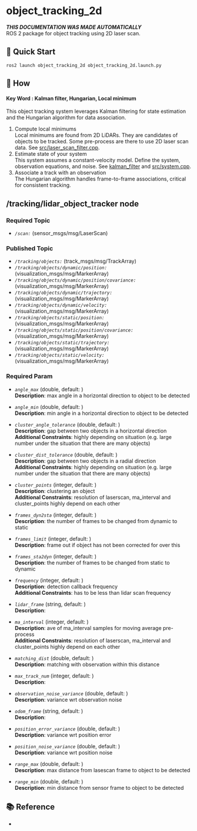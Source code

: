 # object_tracking_2d
***THIS DOCUMENTATION WAS MADE AUTOMATICALLY***  
ROS 2 package for object tracking using 2D laser scan.

## :rocket: Quick Start
```
ros2 launch object_tracking_2d object_tracking_2d.launch.py
```
## :thinking: How
#### Key Word : Kalman filter, Hungarian, Local minimum 

This object tracking system leverages Kalman filtering for state estimation and the Hungarian algorithm for data association.
1. Compute local minimums  
    Local minimums are found from 2D LiDARs. They are candidates of objects to be tracked. Some pre-process are there to use 2D laser scan data. See [src/laser_scan_filter.cpp](./include/object_tracking_2d/laser_scan_filter.hpp).
2. Estimate state of your system  
    This system assumes a constant-velocity model. Define the system, observation equations, and noise. See [kalman_filter](./kalman_filter/) and [src/system.cpp](./src/system.cpp).
3. Associate a track with an observation  
    The Hungarian algorithm handles frame-to-frame associations, critical for consistent tracking.

## /tracking/lidar_object_tracker node
### Required Topic
- *`/scan:`* (sensor_msgs/msg/LaserScan)  
### Published Topic
- *`/tracking/objects:`* (track_msgs/msg/TrackArray)  
- *`/tracking/objects/dynamic/position:`* (visualization_msgs/msg/MarkerArray)  
- *`/tracking/objects/dynamic/position/covariance:`* (visualization_msgs/msg/MarkerArray)  
- *`/tracking/objects/dynamic/trajectory:`* (visualization_msgs/msg/MarkerArray)  
- *`/tracking/objects/dynamic/velocity:`* (visualization_msgs/msg/MarkerArray)  
- *`/tracking/objects/static/position:`* (visualization_msgs/msg/MarkerArray)  
- *`/tracking/objects/static/position/covariance:`* (visualization_msgs/msg/MarkerArray)  
- *`/tracking/objects/static/trajectory:`* (visualization_msgs/msg/MarkerArray)  
- *`/tracking/objects/static/velocity:`* (visualization_msgs/msg/MarkerArray)  

### Required Param
- *`angle_max`* (double, default: )  
  **Description**:  max angle in a horizontal direction to object to be detected  

- *`angle_min`* (double, default: )  
  **Description**:  min angle in a horizontal direction to object to be detected  

- *`cluster_angle_tolerance`* (double, default: )  
  **Description**:  gap between two objects in a horizontal direction  
  **Additional Constraints**: highly depending on situation (e.g. large number under the situation that there are many objects) 

- *`cluster_dist_tolerance`* (double, default: )  
  **Description**:  gap between two objects in a radial direction  
  **Additional Constraints**: highly depending on situation (e.g. large number under the situation that there are many objects) 

- *`cluster_points`* (integer, default: )  
  **Description**:  clustering an object  
  **Additional Constraints**: resolution of laserscan, ma_interval and cluster_points highly depend on each other 

- *`frames_dyn2sta`* (integer, default: )  
  **Description**:  the number of frames to be changed from dynamic to static  

- *`frames_limit`* (integer, default: )  
  **Description**:  frame out if object has not been corrected for over this  

- *`frames_sta2dyn`* (integer, default: )  
  **Description**:  the number of frames to be changed from static to dynamic  

- *`frequency`* (integer, default: )  
  **Description**:  detection callback frequency  
  **Additional Constraints**: has to be less than lidar scan frequency 

- *`lidar_frame`* (string, default: )  
  **Description**:   

- *`ma_interval`* (integer, default: )  
  **Description**:  ave of ma_interval samples for moving average pre-process  
  **Additional Constraints**: resolution of laserscan, ma_interval and cluster_points highly depend on each other 

- *`matching_dist`* (double, default: )  
  **Description**:  matching with observation within this distance  

- *`max_track_num`* (integer, default: )  
  **Description**:   

- *`observation_noise_variance`* (double, default: )  
  **Description**:  variance wrt observation noise  

- *`odom_frame`* (string, default: )  
  **Description**:   

- *`position_error_variance`* (double, default: )  
  **Description**:  variance wrt position error  

- *`position_noise_variance`* (double, default: )  
  **Description**:  variance wrt position noise  

- *`range_max`* (double, default: )  
  **Description**:  max distance from lasescan frame to object to be detected  

- *`range_min`* (double, default: )  
  **Description**:  min distance from sensor frame to object to be detected  

## :books: Reference
- []()